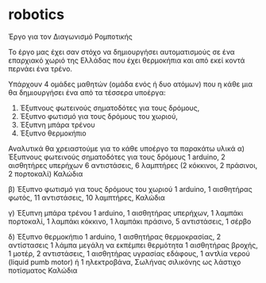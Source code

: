# robotics
Έργο για τον Διαγωνισμό Ρομποτικής

Το έργο μας έχει σαν στόχο να δημιουργήσει αυτοματισμούς σε ένα επαρχιακό χωριό της Ελλάδας που έχει
θερμοκήπια και από εκεί κοντά περνάει ένα τρένο.

Υπάρχουν 4 ομάδες μαθητών (ομάδα ενός ή δυο ατόμων) που η κάθε μια θα δημιουργήσει ένα από τα 
τέσσερα υποέργα:
1) Έξυπνους φωτεινούς σηματοδότες για τους δρόμους,
2) Έξυπνο φωτισμό για τους δρόμους του χωριού,
3) Έξυπνη μπάρα τρένου
4) Έξυπνο θερμοκήπιο

Αναλυτικά θα χρειαστούμε για το κάθε υποέργο τα παρακάτω υλικά
α) Έξυπνους φωτεινούς σηματοδότες για τους δρόμους
1 arduino,
2 αισθητήρες υπερήχων
6 αντιστάσεις,
6 λαμπτήρες (2 κόκκινοι, 2 πράσινοι, 2 πορτοκαλί)
Καλώδια

β) Έξυπνο φωτισμό για τους δρόμους του χωριού
1 arduino,
1 αισθητήρας φωτός,
11 αντιστάσεις,
10 λαμπτήρες,
Καλώδια

γ) Έξυπνη μπάρα τρένου
1 arduino,
1 αισθητήρας υπερήχων,
1 λαμπάκι πορτοκαλί,
1 λαμπάκι κόκκινο,
1 λαμπάκι πράσινο,
5 αντιστάσεις,
1 σέρβο

δ) Έξυπνο θερμοκήπιο
1 arduino,
1 αισθητήρας θερμοκρασίας,
2 αντίστασεις
1 λάμπα μεγάλη να εκπέμπει θερμότητα
1 αισθητήρας βροχής,
1 μοτέρ,
2 αντιστάσεις,
1 αισθητήρας υγρασίας εδάφους,
1 αντλία νερού (liquid pumb motor) ή 1 ηλεκτροβάνα,
Σωλήνας σιλικόνης ως λάστιχο ποτίσματος
Καλώδια
